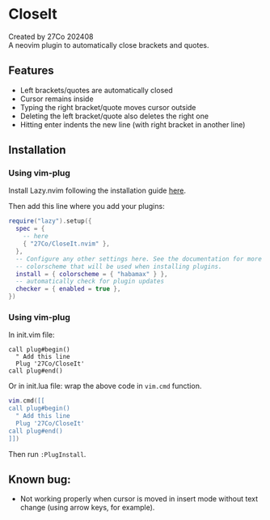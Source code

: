 # CloseIt

Created by 27Co 202408  
A neovim plugin to automatically close brackets and quotes.

## Features

- Left brackets/quotes are automatically closed
- Cursor remains inside
- Typing the right bracket/quote moves cursor outside
- Deleting the left bracket/quote also deletes the right one
- Hitting enter indents the new line (with right bracket in another line)

## Installation

### Using vim-plug

Install Lazy.nvim following the installation guide [here](https://lazy.folke.io/installation).

Then add this line where you add your plugins:

```lua
require("lazy").setup({
  spec = {
    -- here
    { "27Co/CloseIt.nvim" },
  },
  -- Configure any other settings here. See the documentation for more details.
  -- colorscheme that will be used when installing plugins.
  install = { colorscheme = { "habamax" } },
  -- automatically check for plugin updates
  checker = { enabled = true },
})
```

### Using vim-plug

In init.vim file:

```vim
call plug#begin()
  " Add this line
  Plug '27Co/CloseIt'
call plug#end()
```

Or in init.lua file: wrap the above code in `vim.cmd` function.

```lua
vim.cmd([[
call plug#begin()
  " Add this line
  Plug '27Co/CloseIt'
call plug#end()
]])
```

Then run `:PlugInstall`.

## Known bug:

- Not working properly when cursor is moved in insert mode without text change (using arrow keys, for example).
